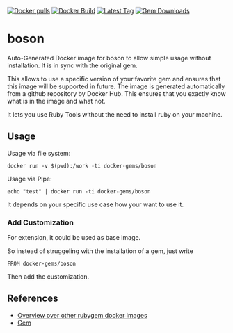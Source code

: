 [![Docker pulls](https://img.shields.io/docker/pulls/rubygem/boson.svg)](https://hub.docker.com/r/rubygem/boson/)
[![Docker Build](https://img.shields.io/docker/automated/rubygem/boson.svg)](https://hub.docker.com/r/rubygem/boson/)
[![Latest Tag](https://img.shields.io/github/tag/docker-rubygem/boson.svg)](https://hub.docker.com/r/rubygem/boson/)
[![Gem Downloads](https://img.shields.io/gem/dt/boson.svg)](https://rubygems.org/gems/boson/)
# boson

Auto-Generated Docker image for boson to allow simple usage without installation.
It is in sync with the original gem.

This allows to use a specific version of your favorite gem and ensures that this image will be supported in future.
The image is generated automatically from a github repository by Docker Hub.
This ensures that you exactly know what is in the image and what not.

It lets you use Ruby Tools without the need to install ruby on your machine.

## Usage

Usage via file system:

`docker run -v $(pwd):/work -ti docker-gems/boson`

Usage via Pipe:

`echo "test" | docker run -ti docker-gems/boson`

It depends on your specific use case how your want to use it.

### Add Customization

For extension, it could be used as base image.

So instead of struggeling with the installation of a gem, just write

`FROM docker-gems/boson`

Then add the customization.

## References

 - [Overview over other rubygem docker images](https://github.com/thinkbot/docker-rubygem)
 - [Gem](https://rubygems.org/gems/boson/)
